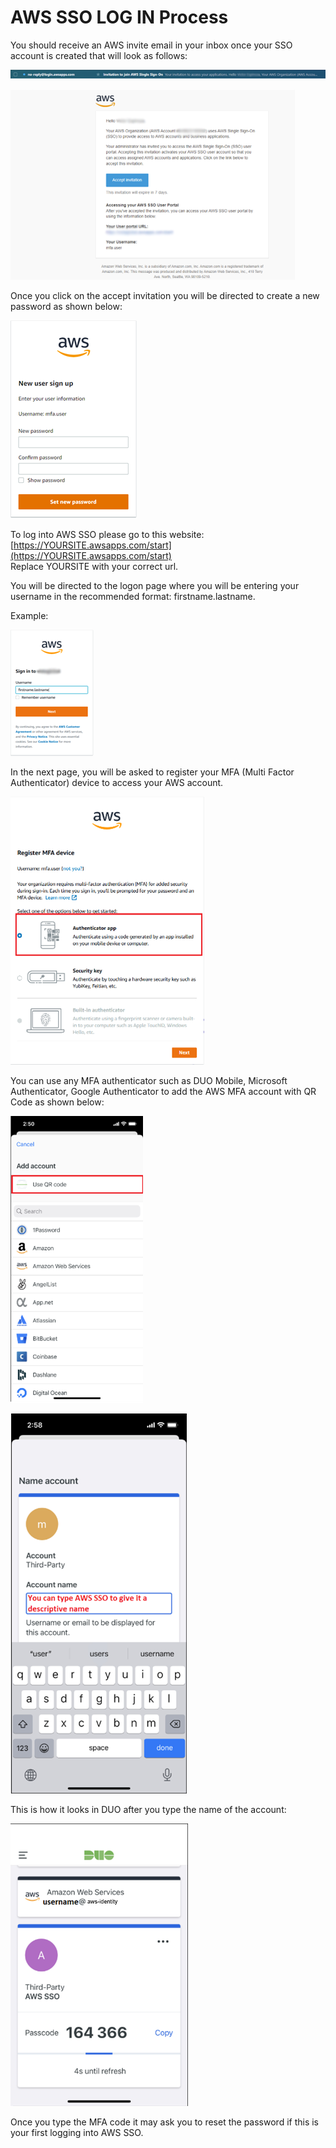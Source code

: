 # AWS SSO LOG IN Process

You should receive an AWS invite email in your inbox once your SSO account is created that will look as follows:

![email subject](./images/invite-email-subject.png "email subject")

![email body](./images/invite-email-body.png "email body")

Once you click on the accept invitation you will be directed to create a new password as shown below:

![new user](./images/aws_new_user.png "new user")

To log into AWS SSO please go to this website: [https://YOURSITE.awsapps.com/start](https://YOURSITE.awsapps.com/start)  
Replace YOURSITE with your correct url.

You will be directed to the logon page where you will be entering your username in the recommended format: firstname.lastname.

Example:

![login](./images/aws_login.png "login")

In the next page, you will be asked to register your MFA (Multi Factor Authenticator) device to access your AWS account.

![new mfa](./images/aws_new_mfa.png "new mfa")

You can use any MFA authenticator such as DUO Mobile, Microsoft Authenticator, Google Authenticator to add the AWS MFA account with QR Code as shown below:

![mfa qr](./images/aws_mfa_qr.png "mfa qr")

![mfa name](./images/aws_mfa_name.png "mfa name")


This is how it looks in DUO after you type the name of the account:

![mfa done](./images/aws_mfa_done.png "mfa done")

Once you type the MFA code it may ask you to reset the password if this is your first logging into AWS SSO.
